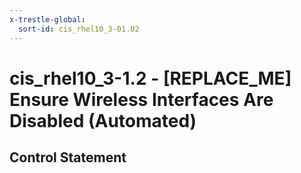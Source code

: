 ```yaml
---
x-trestle-global:
  sort-id: cis_rhel10_3-01.02
---
```


# cis_rhel10_3-1.2 - \[REPLACE_ME\] Ensure Wireless Interfaces Are Disabled (Automated)

## Control Statement
